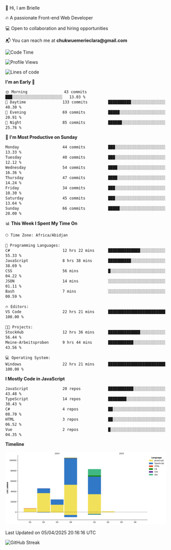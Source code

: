 <div align="left">
  <p>👋 Hi, I am Brielle</p>
  <p>🔥 A passionate Front-end Web Developer</p>
  <p>💻 Open to collaboration and hiring opportunities</p>
  <p>📬 You can reach me at <strong>chukwuemerieclara@gmail.com</strong></p>
</div>


 
 <!--START_SECTION:waka-->
![Code Time](http://img.shields.io/badge/Code%20Time-576%20hrs%2054%20mins-blue)

![Profile Views](http://img.shields.io/badge/Profile%20Views-8-blue)

![Lines of code](https://img.shields.io/badge/From%20Hello%20World%20I%27ve%20Written-265.9%20thousand%20lines%20of%20code-blue)

**I'm an Early 🐤** 

```text
🌞 Morning                43 commits          ███░░░░░░░░░░░░░░░░░░░░░░   13.03 % 
🌆 Daytime                133 commits         ██████████░░░░░░░░░░░░░░░   40.30 % 
🌃 Evening                69 commits          █████░░░░░░░░░░░░░░░░░░░░   20.91 % 
🌙 Night                  85 commits          ██████░░░░░░░░░░░░░░░░░░░   25.76 % 
```
📅 **I'm Most Productive on Sunday** 

```text
Monday                   44 commits          ███░░░░░░░░░░░░░░░░░░░░░░   13.33 % 
Tuesday                  40 commits          ███░░░░░░░░░░░░░░░░░░░░░░   12.12 % 
Wednesday                54 commits          ████░░░░░░░░░░░░░░░░░░░░░   16.36 % 
Thursday                 47 commits          ████░░░░░░░░░░░░░░░░░░░░░   14.24 % 
Friday                   34 commits          ███░░░░░░░░░░░░░░░░░░░░░░   10.30 % 
Saturday                 45 commits          ███░░░░░░░░░░░░░░░░░░░░░░   13.64 % 
Sunday                   66 commits          █████░░░░░░░░░░░░░░░░░░░░   20.00 % 
```


📊 **This Week I Spent My Time On** 

```text
🕑︎ Time Zone: Africa/Abidjan

💬 Programming Languages: 
C#                       12 hrs 22 mins      ██████████████░░░░░░░░░░░   55.33 % 
JavaScript               8 hrs 38 mins       ██████████░░░░░░░░░░░░░░░   38.69 % 
CSS                      56 mins             █░░░░░░░░░░░░░░░░░░░░░░░░   04.22 % 
JSON                     14 mins             ░░░░░░░░░░░░░░░░░░░░░░░░░   01.11 % 
Bash                     7 mins              ░░░░░░░░░░░░░░░░░░░░░░░░░   00.59 % 

🔥 Editors: 
VS Code                  22 hrs 21 mins      █████████████████████████   100.00 % 

🐱‍💻 Projects: 
StockHub                 12 hrs 36 mins      ██████████████░░░░░░░░░░░   56.44 % 
Meine-Arbeitsproben      9 hrs 44 mins       ███████████░░░░░░░░░░░░░░   43.56 % 

💻 Operating System: 
Windows                  22 hrs 21 mins      █████████████████████████   100.00 % 
```

**I Mostly Code in JavaScript** 

```text
JavaScript               20 repos            ███████████░░░░░░░░░░░░░░   43.48 % 
TypeScript               14 repos            ████████░░░░░░░░░░░░░░░░░   30.43 % 
C#                       4 repos             ██░░░░░░░░░░░░░░░░░░░░░░░   08.70 % 
HTML                     3 repos             ██░░░░░░░░░░░░░░░░░░░░░░░   06.52 % 
Vue                      2 repos             █░░░░░░░░░░░░░░░░░░░░░░░░   04.35 % 
```



**Timeline**

![Lines of Code chart](https://raw.githubusercontent.com/Brielle28/Brielle28/main/assets/bar_graph.png)


 Last Updated on 05/04/2025 20:16:16 UTC
<!--END_SECTION:waka-->

![GitHub Streak](https://github-readme-streak-stats.herokuapp.com/?user=Brielle28)



